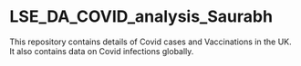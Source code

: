 # LSE_DA_COVID_analysis_Saurabh
This repository contains details of Covid cases and Vaccinations in the UK. It also contains data on Covid infections globally.
